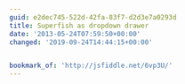 ```yaml
---
guid: e2dec745-522d-42fa-83f7-d2d3e7a0293d
title: Superfish as dropdown drawer
date: '2013-05-24T07:59:50+00:00'
changed: '2019-09-24T14:44:15+00:00'


bookmark_of: 'http://jsfiddle.net/6vp3U/'
---
```




